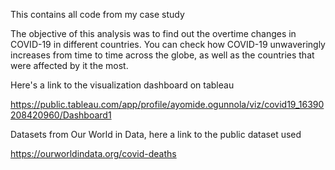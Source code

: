 This contains all code from my case study

The objective of this analysis was to find out the overtime changes in COVID-19 in different countries. You can check how COVID-19 unwaveringly increases from time to time across the globe, as well as the countries that were affected by it the most.

Here's a link to the visualization dashboard on tableau

https://public.tableau.com/app/profile/ayomide.ogunnola/viz/covid19_16390208420960/Dashboard1

Datasets from Our World in Data, here a link to the public dataset used

https://ourworldindata.org/covid-deaths
